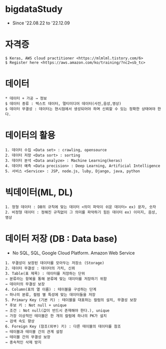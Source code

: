 # bigdataStudy
*  Since '22.08.22 to '22.12.09

# 자격증
```
$ Keras, AWS cloud practitioner <https://mlmlml.tistory.com/6>
$ Register here <https://aws.amazon.com/ko/training/?nc2=sb_tc>
```

# 데이터
```
* 데이터 + 가공 → 정보
$ 데이터 종류 : 텍스트 데이터, 멀티미디어 데이터(사진,음성,영상)
$ 데이터 무결성 : 데이터는 현시점에서 생성되어야 하며 신뢰할 수 있는 정확한 상태여야 한다.
```

# 데이터의 활용
```
1. 데이터 수집 <Data set> : crawling, opensource
2. 데이터 저장 <Data sort> : sorting
3. 데이터 분석 <Data analyze> : Machine Learning(keras)
4. 데이터 예측 <Data precision> : Deep Learning, Artificial Intelligence
5. 서비스 <Service> : JSP, node.js, luby, Django, java, python
```

# 빅데이터(ML, DL)
```
1. 정형 데이터 : DB의 규칙에 맞는 데이터 <의미 파악이 쉬운 데이터> ex) 문자, 숫자
2. 비정형 데이터 : 정해진 규칙없이 그 의미를 파악하기 힘든 데이터 ex) 이미지, 음성, 영상
```

# 데이터 저장 (DB : Data base)
* No SQL, SQL, Google Cloud Platform. Amazon Web Service
```
1. 무결성이 보장된 데이터를 모아두는 저장소 (Storage)
2. 데이터 무결성 : 데이터의 가치, 신뢰
3. Table(표 제목) : 데이터를 저장하는 단위
→ 분류라는 항복을 통해 분류에 맞는 데이터를 저장하기 위함
→ 데이터의 무결성 보장
4. Column(표의 열 이름) : 테이블을 구성하는 단계
→ 하나의 분류, 컬럼 별 특성에 맞는 데이터들을 저장
5. Primary Key (기본 키) : 테이블을 대표하는 컬럼의 설치, 무결성 보장
* 후보 키 : Not null + unique
→ 조건 : Not null(값이 반드시 존재해야 한다.), unique
→ 가장 이상적인 테이블은 한 개의 칼럼에 하나의 PK가 설치
→ 검색 속도 향상
6. Foreign Key (참조(외부) 키) : 다른 테이블의 데이터를 참조
→ 테이블과 테이블 간의 관계 설정
→ 테이블 간의 무결성 보장
→ 종속적인 삭제 방지
```

